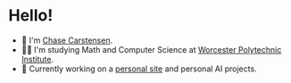 # Hello!
- 🤙 I'm [Chase Carstensen](https://www.linkedin.com/in/warren-carstensen/).
- 👨‍💻 I'm studying Math and Computer Science at [Worcester Polytechnic Institute](https://www.wpi.edu).
- 🤖 Currently working on a [personal site](https://www.chasecarstensen.com) and personal AI projects.

<!---
chase12803/chase12803 is a ✨ special ✨ repository because its `README.md` (this file) appears on your GitHub profile.
You can click the Preview link to take a look at your changes.
--->
